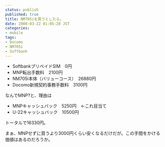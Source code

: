 ```yaml
---
status: publish
published: true
title: NM705iを買うとしたら。
date: 2008-03-22 01:05:28 JST
categories:
- mobile
tags:
- Docomo
- NM705i
- Softbank
---
```

<ul>
	<li>SoftbankプリペイドSIM　0円</li>
	<li>MNP転出手数料　2100円</li>
	<li>NM705i本体（バリューコース）　26880円</li>
	<li>Docomo新規契約事務手数料　3100円</li>
</ul>
なんでMNP?と、理由は
<ul>
	<li>MNPキャッシュバック　5250円　←これ目当て</li>
	<li>U-22キャッシュバック　10500円</li>
</ul>
トータルで16330円。

まぁ、MNPせずに買うより3000円くらい安くなるだけだが。この手間をかける価値はあるのだろうか。
